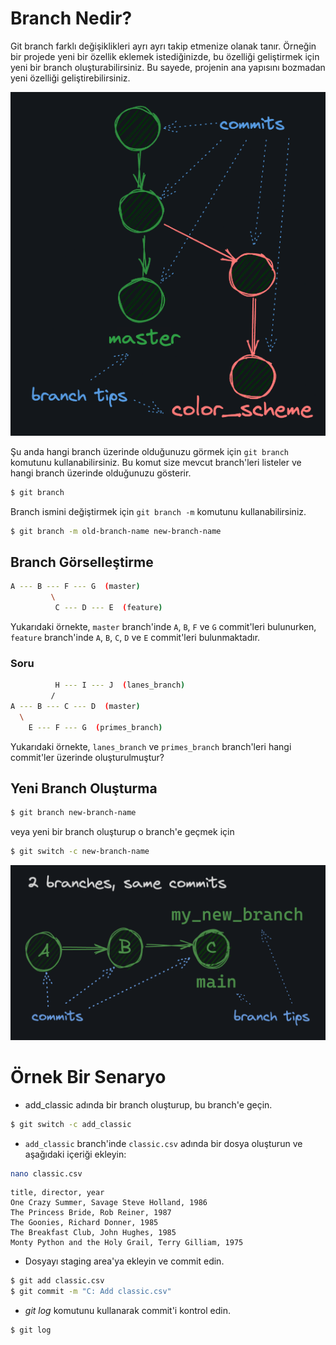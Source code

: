 # Branch Nedir?

Git branch farklı değişiklikleri ayrı ayrı takip etmenize olanak tanır.
Örneğin bir projede yeni bir özellik eklemek istediğinizde, bu özelliği geliştirmek için yeni bir branch oluşturabilirsiniz. Bu sayede, projenin ana yapısını bozmadan yeni özelliği geliştirebilirsiniz.

![Branch](../images/branch.png)

Şu anda hangi branch üzerinde olduğunuzu görmek için `git branch` komutunu kullanabilirsiniz. Bu komut size mevcut branch'leri listeler ve hangi branch üzerinde olduğunuzu gösterir.

```bash
$ git branch
```

Branch ismini değiştirmek için `git branch -m` komutunu kullanabilirsiniz.

```bash
$ git branch -m old-branch-name new-branch-name
```

## Branch Görselleştirme

```bash
A --- B --- F --- G  (master)
         \
          C --- D --- E  (feature)
```

Yukarıdaki örnekte, `master` branch'inde `A`, `B`, `F` ve `G` commit'leri bulunurken, `feature` branch'inde `A`, `B`, `C`, `D` ve `E` commit'leri bulunmaktadır.

### Soru

```bash
          H --- I --- J  (lanes_branch)
         /
A --- B --- C --- D  (master)
  \
    E --- F --- G  (primes_branch)
```

Yukarıdaki örnekte, `lanes_branch` ve `primes_branch` branch'leri hangi commit'ler üzerinde oluşturulmuştur?

## Yeni Branch Oluşturma

```bash
$ git branch new-branch-name
```
veya yeni bir branch oluşturup o branch'e geçmek için

```bash
$ git switch -c new-branch-name
```

![Branch](../images/branch_1.png)

# Örnek Bir Senaryo

* add_classic adında bir branch oluşturup, bu branch'e geçin.

```bash
$ git switch -c add_classic
```

* `add_classic` branch'inde `classic.csv` adında bir dosya oluşturun ve aşağıdaki içeriği ekleyin:

```bash
nano classic.csv
```

```csv
title, director, year
One Crazy Summer, Savage Steve Holland, 1986
The Princess Bride, Rob Reiner, 1987
The Goonies, Richard Donner, 1985
The Breakfast Club, John Hughes, 1985
Monty Python and the Holy Grail, Terry Gilliam, 1975
```
* Dosyayı staging area'ya ekleyin ve commit edin.

```bash
$ git add classic.csv
$ git commit -m "C: Add classic.csv"
```
* *git log* komutunu kullanarak commit'i kontrol edin.

```bash
$ git log
```
